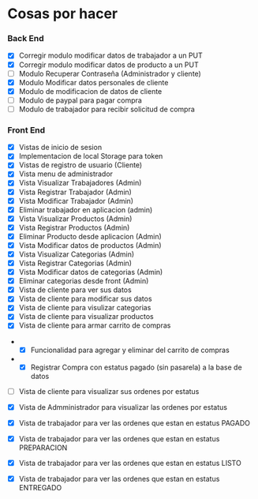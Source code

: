 # Cosas por hacer

### Back End
-  [x] Corregir modulo modificar datos de trabajador a un PUT
-  [x] Corregir modulo modificar datos de producto a un PUT
-  [ ] Modulo Recuperar Contraseña (Administrador y cliente)
-  [x] Modulo Modificar datos personales de cliente
-  [x] Modulo de modificacion de datos de cliente
-  [ ] Modulo de paypal para pagar compra
-  [ ] Modulo de trabajador para recibir solicitud de compra

### Front End

-  [x] Vistas de inicio de sesion 
-  [x] Implementacion de local Storage para token
-  [x] Vistas de registro de usuario (Cliente)
-  [x] Vista menu de administrador
-  [x] Vista Visualizar Trabajadores (Admin)
-  [x] Vista Registrar Trabajador (Admin)
-  [x] Vista Modificar Trabajador (Admin)
-  [x] Eliminar trabajador en aplicacion (admin)
-  [x] Vista Visualizar Productos (Admin)
-  [x] Vista Registrar Productos (Admin)
-  [x] Eliminar Producto desde aplicacion (Admin) 
-  [x] Vista Modificar datos de productos (Admin)
-  [x] Vista Visualizar Categorias (Admin)
-  [x] Vista Registrar Categorias (Admin)
-  [x] Vista Modificar datos de categorias (Admin)
-  [x] Eliminar categorias desde front (Admin)
-  [x] Vista de cliente para ver sus datos
-  [x] Vista de cliente para modificar sus datos
-  [x] Vista de cliente para visulizar categorias
-  [x] Vista de cliente para visualizar productos
-  [x] Vista de cliente para armar carrito de compras
- - [x] Funcionalidad para agregar y eliminar del carrito de compras
- - [x] Registrar Compra con estatus pagado (sin pasarela) a la base de datos
- [ ] Vista de cliente para visualizar sus ordenes por estatus
- [x] Vista de Admministrador para visualizar las ordenes por estatus
- [x] Vista de trabajador para ver las ordenes que estan en estatus PAGADO
- [x] Vista de trabajador para ver las ordenes que estan en estatus PREPARACION
- [x] Vista de trabajador para ver las ordenes que estan en estatus LISTO
- [x] Vista de trabajador para ver las ordenes que estan en estatus ENTREGADO

